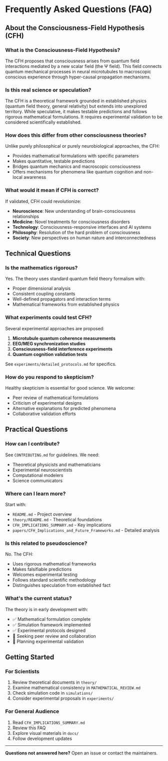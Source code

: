 # Frequently Asked Questions (FAQ)

## About the Consciousness-Field Hypothesis (CFH)

### What is the Consciousness-Field Hypothesis?
The CFH proposes that consciousness arises from quantum field interactions mediated by a new scalar field (the Ψ field). This field connects quantum mechanical processes in neural microtubules to macroscopic conscious experience through hyper-causal propagation mechanisms.

### Is this real science or speculation?
The CFH is a theoretical framework grounded in established physics (quantum field theory, general relativity) but extends into unexplored territory. While speculative, it makes testable predictions and follows rigorous mathematical formulations. It requires experimental validation to be considered scientifically established.

### How does this differ from other consciousness theories?
Unlike purely philosophical or purely neurobiological approaches, the CFH:
- Provides mathematical formulations with specific parameters
- Makes quantitative, testable predictions
- Bridges quantum mechanics and macroscopic consciousness
- Offers mechanisms for phenomena like quantum cognition and non-local awareness

### What would it mean if CFH is correct?
If validated, CFH could revolutionize:
- **Neuroscience**: New understanding of brain-consciousness relationships
- **Medicine**: Novel treatments for consciousness disorders
- **Technology**: Consciousness-responsive interfaces and AI systems
- **Philosophy**: Resolution of the hard problem of consciousness
- **Society**: New perspectives on human nature and interconnectedness

## Technical Questions

### Is the mathematics rigorous?
Yes. The theory uses standard quantum field theory formalism with:
- Proper dimensional analysis
- Consistent coupling constants
- Well-defined propagators and interaction terms
- Mathematical frameworks from established physics

### What experiments could test CFH?
Several experimental approaches are proposed:
1. **Microtubule quantum coherence measurements**
2. **EEG/MEG synchronization studies**
3. **Consciousness-field interference experiments**
4. **Quantum cognition validation tests**

See `experiments/detailed_protocols.md` for specifics.

### How do you respond to skepticism?
Healthy skepticism is essential for good science. We welcome:
- Peer review of mathematical formulations
- Criticism of experimental designs
- Alternative explanations for predicted phenomena
- Collaborative validation efforts

## Practical Questions

### How can I contribute?
See `CONTRIBUTING.md` for guidelines. We need:
- Theoretical physicists and mathematicians
- Experimental neuroscientists
- Computational modelers
- Science communicators

### Where can I learn more?
Start with:
- `README.md` - Project overview
- `theory/README.md` - Theoretical foundations
- `CFH_IMPLICATIONS_SUMMARY.md` - Key implications
- `papers/CFH_Implications_and_Future_Frameworks.md` - Detailed analysis

### Is this related to pseudoscience?
No. The CFH:
- Uses rigorous mathematical frameworks
- Makes falsifiable predictions
- Welcomes experimental testing
- Follows standard scientific methodology
- Distinguishes speculation from established fact

### What's the current status?
The theory is in early development with:
- ✅ Mathematical formulation complete
- ✅ Simulation framework implemented
- ✅ Experimental protocols designed
- 🔄 Seeking peer review and collaboration
- 🔄 Planning experimental validation

## Getting Started

### For Scientists
1. Review theoretical documents in `theory/`
2. Examine mathematical consistency in `MATHEMATICAL_REVIEW.md`
3. Check simulation code in `simulations/`
4. Consider experimental proposals in `experiments/`

### For General Audience
1. Read `CFH_IMPLICATIONS_SUMMARY.md`
2. Review this FAQ
3. Explore visual materials in `docs/`
4. Follow development updates

---

**Questions not answered here?** Open an issue or contact the maintainers.
